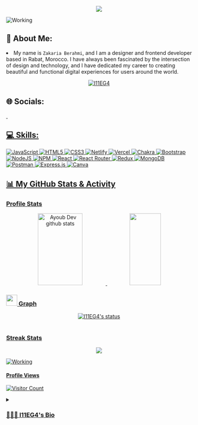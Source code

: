  <p align="center">
  <a href="https://git.io/typing-svg">
    <img src="https://readme-typing-svg.herokuapp.com?font=Fira+Code&color=00b3ff&size=35&center=true&vCenter=true&width=1000&lines=Hi%F0%9F%91%8B%2C+I'm+Zakaria+Berahmi!;I'm+a+Software+Engineering+Student;Welcome+to+my+GitHub+profile!❤️" />
  </a>

 ![Working](https://dev-to-uploads.s3.amazonaws.com/uploads/articles/lrbimr5bcxmevdp8h704.gif)

## 💫 About Me:
<li>My name is <code>Zakaria Berahmi</code>, and I am a designer and frontend developer based in Rabat, Morocco. I have always been fascinated by the intersection of design and technology, and I have dedicated my career to creating beautiful and functional digital experiences for users around the world.</li>
  
<p align="center"> <a href="https://github.com/ryo-ma/github-profile-trophy"><img src="https://github-profile-trophy.vercel.app/?username=l11EG4" alt="l11EG4" /></a> </p>

## 🌐 Socials:

   </a>
    <a href="https://www.linkedin.com/in/zakaria-berahmi-8b6988144/" target="_blank">
        <img src="https://img.shields.io/badge/LinkedIn-0077B5?style=for-the-badge&logo=linkedin&logoColor=white" alt="">
     </a>
    <a href="https://twitter.com/l11ega" target="_blank">
      <img src="https://img.shields.io/badge/twitter-%231DA1F2.svg?&style=for-the-badge&logo=twitter&logoColor=white" alt="">

## 💻 Skills:
![JavaScript](https://img.shields.io/badge/javascript-%23323330.svg?style=for-the-badge&logo=javascript&logoColor=%23F7DF1E) ![HTML5](https://img.shields.io/badge/html5-%23E34F26.svg?style=for-the-badge&logo=html5&logoColor=white)  ![CSS3](https://img.shields.io/badge/css3-%231572B6.svg?style=for-the-badge&logo=css3&logoColor=white)  ![Netlify](https://img.shields.io/badge/netlify-%23000000.svg?style=for-the-badge&logo=netlify&logoColor=#00C7B7) ![Vercel](https://img.shields.io/badge/vercel-%23000000.svg?style=for-the-badge&logo=vercel&logoColor=white) ![Chakra](https://img.shields.io/badge/chakra-%234ED1C5.svg?style=for-the-badge&logo=chakraui&logoColor=white) ![Bootstrap](https://img.shields.io/badge/bootstrap-%23563D7C.svg?style=for-the-badge&logo=bootstrap&logoColor=white) ![NodeJS](https://img.shields.io/badge/node.js-6DA55F?style=for-the-badge&logo=node.js&logoColor=white) ![NPM](https://img.shields.io/badge/NPM-%23000000.svg?style=for-the-badge&logo=npm&logoColor=white) ![React](https://img.shields.io/badge/react-%2320232a.svg?style=for-the-badge&logo=react&logoColor=%2361DAFB) ![React Router](https://img.shields.io/badge/React_Router-CA4245?style=for-the-badge&logo=react-router&logoColor=white) ![Redux](https://img.shields.io/badge/redux-%23593d88.svg?style=for-the-badge&logo=redux&logoColor=white) ![MongoDB](https://img.shields.io/badge/MongoDB-%234ea94b.svg?style=for-the-badge&logo=mongodb&logoColor=white) ![Postman](https://img.shields.io/badge/Postman-FF6C37?style=for-the-badge&logo=postman&logoColor=white) ![Express.js](https://img.shields.io/badge/express.js-%23404d59.svg?style=for-the-badge&logo=express&logoColor=%2361DAFB) ![Canva](https://img.shields.io/badge/Canva-%2300C4CC.svg?style=for-the-badge&logo=Canva&logoColor=white)

## 📊 My GitHub Stats & Activity

###  Profile Stats


<div align="center">  
  <img width="49%" height="195px" src="https://github-readme-stats.vercel.app/api?username=l11EG4&show_icons=true&count_private=true&hide_border=true&title_color=00b3ff&icon_color=00b4ff&text_color=c9d1d9&bg_color=0d1117" alt="Ayoub Dev github stats" /> 
  <img width="41%" height="195px" src="https://github-readme-stats.vercel.app/api/top-langs/?username=l11EG4&layout=compact&hide_border=true&title_color=00b3ff&text_color=00b4ff&bg_color=0d1117" />
</div>

### <img src="https://media.giphy.com/media/iY8CRBdQXODJSCERIr/giphy.gif" width="30px"> Graph
<div align=center>
    <img src="https://github-profile-summary-cards.vercel.app/api/cards/profile-details?username=l11EG4&theme=vue" alt="l11EG4's status">
</div>
  
#
###  Streak Stats

 <p align="center">
 <img  src="https://github-readme-streak-stats.herokuapp.com?user=l11EG4&theme=tokyonight_duo&hide_border=true"
 </p>

![Working](https://media.licdn.com/dms/image/D4E16AQGRpxPPhzJPfA/profile-displaybackgroundimage-shrink_350_1400/0/1683028169378?e=1688601600&v=beta&t=zjU2Yd1geFRjqt1qKC8a8nkM2jifDeK9StUbUQhgEz4)

#### Profile Views
  
![Visitor Count](https://profile-counter.glitch.me/{l11EG4}/count.svg) 

 <details>
 <summary><h3> 👩🏽‍💻 l11EG4's Bio</h6></summary>
<ul>
<li>As a designer, I am passionate about creating visual identities that capture the essence of a brand and tell its story in a compelling way. Whether designing logos, websites, or marketing materials, I am always looking for ways to push the boundaries of creativity and innovation.</li>
<li>As a frontend developer, I am highly skilled in a range of web development technologies, including HTML, CSS, JavaScript, and more. I am committed to creating web experiences that are intuitive, user-friendly, and accessible to everyone, regardless of their device or ability.</li>
<li>Living in Rabat has been an incredible source of inspiration for my work, and I am constantly drawing on the rich history and culture of this beautiful city to inform my designs. When I am not working, you can often find me exploring the local markets and trying out new restaurants, or spending time with my family and friends.</li>
<li>If you are looking for a talented and dedicated designer and frontend developer who is passionate about creating beautiful and functional digital experiences, then look no further than Zakaria Berahmi. I would be honored to work with you on your next project and help bring your vision to life.</li>
